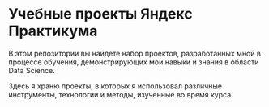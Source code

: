 # Учебные проекты Яндекс Практикума
В этом репозитории вы найдете набор проектов, разработанных мной в процессе обучения, демонстрирующих мои навыки и знания в области Data Science.

Здесь я храню проекты, в которых я использовал различные инструменты, технологии и методы, изученные во время курса.
